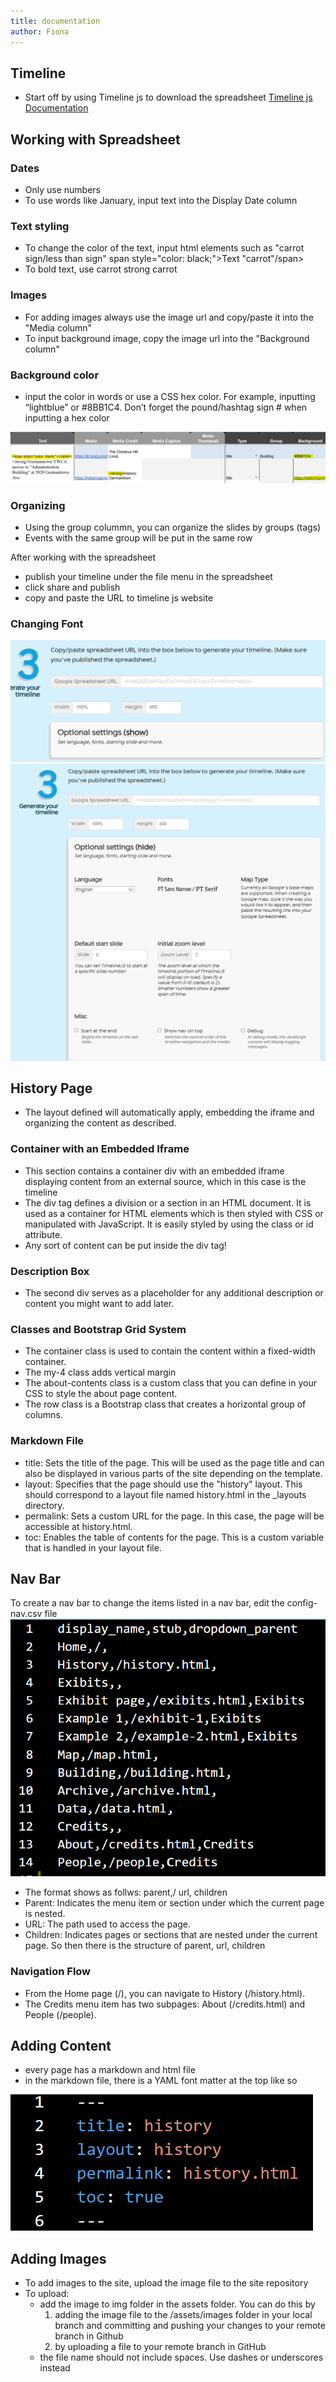 ```yaml
---
title: documentation
author: Fiona
--- 
```


## Timeline ##
- Start off by using Timeline js to download the spreadsheet 
[Timeline js Documentation]("https://timeline.knightlab.com/)

## Working with Spreadsheet ##
### Dates ###
- Only use numbers 
- To use words like January, input text into the Display Date column

### Text styling ###
- To change the color of the text, input html elements such as "carrot sign/less than sign" span style="color: black;">Text "carrot"/span>
- To bold text, use carrot strong carrot

### Images ###
- For adding images always use the image url and copy/paste it into the "Media column"
- To input background image, copy the image url into the "Background column"

### Background color ###
- input the color in words or use a CSS hex color. For example, inputting “lightblue” or #8BB1C4. Don’t forget the pound/hashtag sign # when inputting a hex color

![Timeline](<timeline format.png>)

### Organizing ###
- Using the group colummn, you can organize the slides by groups (tags)
- Events with the same group will be put in the same row 

After working with the spreadsheet
- publish your timeline under the file menu in the spreadsheet
- click share and publish
- copy and paste the URL to timeline js website

### Changing Font ###
![alt text](time.png)
![Timeline Styling](<timeline web.png>)

## History Page ##
- The layout defined will automatically apply, embedding the iframe and organizing the content as described.

### Container with an Embedded Iframe ###
- This section contains a container div with an embedded iframe displaying content from an external source, which in this case is the timeline
- The div tag defines a division or a section in an HTML document. It is used as a container for HTML elements which is then styled with CSS or manipulated with JavaScript. It is easily styled by using the class or id attribute.
- Any sort of content can be put inside the div tag! 

### Description Box ###
- The second div serves as a placeholder for any additional description or content you might want to add later.

### Classes and Bootstrap Grid System ###
- The container class is used to contain the content within a fixed-width container.
- The my-4 class adds vertical margin 
- The about-contents class is a custom class that you can define in your CSS to style the about page content.
- The row class is a Bootstrap class that creates a horizontal group of columns.

### Markdown File ###
- title: Sets the title of the page. This will be used as the page title and can also be displayed in various parts of the site depending on the template.
- layout: Specifies that the page should use the "history" layout. This should correspond to a layout file named history.html in the _layouts directory.
- permalink: Sets a custom URL for the page. In this case, the page will be accessible at history.html.
- toc: Enables the table of contents for the page. This is a custom variable that is handled in your layout file. 

## Nav Bar ##
To create a nav bar to change the items listed in a nav bar, edit the config-nav.csv file 
![Navigation Bar Code](nav.png) 

- The format shows as follws: parent,/ url, children
- Parent: Indicates the menu item or section under which the current page is nested.
- URL: The path used to access the page.
- Children: Indicates pages or sections that are nested under the current page. 
So then there is the structure of parent, url, children

### Navigation Flow ###
- From the Home page (/), you can navigate to History (/history.html).
- The Credits menu item has two subpages: About (/credits.html) and People (/people).

## Adding Content ##
- every page has a markdown and html file
- in the markdown file, there is a YAML font matter at the top like so

![Font Matter](yaml.png) 

## Adding Images ##
- To add images to the site, upload the image file to the site repository 
- To upload:
    - add the image to img folder in the assets folder. You can do this by 
        1. adding the image file to the /assets/images folder in your local branch and committing and pushing your changes to your remote branch in Github
        2. by uploading a file to your remote branch in GitHub
    - the file name should not include spaces. Use dashes or underscores instead
    